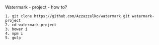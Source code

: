 Watermark - project - how to?

	1. git clone https://github.com/Azzazzelko/watermark.git watermark-project
	2. cd watermark-project
	3. bower i
	4. npm i
	5. gulp